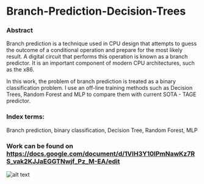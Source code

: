 # Branch-Prediction-Decision-Trees


### Abstract

Branch prediction is a technique used in CPU design that attempts to guess the outcome of a conditional operation and prepare for the most likely result. A digital circuit that performs this operation is known as a branch predictor. It is an important component of modern CPU architectures, such as the x86.

In this work, the problem of branch prediction is treated as a binary classification problem. I use an off-line training methods such as Decision Trees, Random Forest and MLP to compare them with current SOTA - TAGE predictor.

### Index terms: 
Branch prediction, binary classification, Decision Tree, Random Forest, MLP


### Work can be found on https://docs.google.com/document/d/1VIH3Y10lPmNawKz7RS_vak2KJJaEGGTNwjf_Pz_M-EA/edit




![alt text](https://sun9-25.userapi.com/32DhCesFrrX-V8XzJdE_szMK0Sr4Aq16QsRVOw/0V-S9aCJBTs.jpg)
